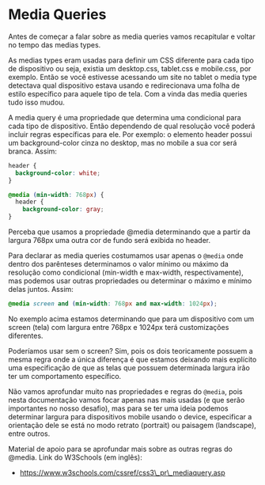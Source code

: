 # Media Queries

Antes de começar a falar sobre as media queries vamos recapitular e voltar no tempo das medias types.

As medias types eram usadas para definir um CSS diferente para cada tipo de dispositivo ou seja, existia um desktop.css, tablet.css e mobile.css, por exemplo. Então se você estivesse acessando um site no tablet o media type detectava qual dispositivo estava usando e redirecionava uma folha de estilo específico para aquele tipo de tela. Com a vinda das media queries tudo isso mudou.

A media query é uma propriedade que determina uma condicional para cada tipo de dispositivo. Então dependendo de qual resolução você poderá incluir regras específicas para ele. Por exemplo: o elemento header possui um background-color cinza no desktop, mas no mobile a sua cor será branca. Assim:

```css
header {
  background-color: white;
}

@media (min-width: 768px) {
  header {
    background-color: gray;
}
```

Perceba que usamos a propriedade @media determinando que a partir da largura 768px uma outra cor de fundo será exibida no header.

Para declarar as media queries costumamos usar apenas o `@media` onde dentro dos parênteses determinamos o valor mínimo ou máximo da resolução como condicional \(min-width e max-width, respectivamente\), mas podemos usar outras propriedades ou determinar o máximo e mínimo delas juntos. Assim:

```css
@media screen and (min-width: 768px and max-width: 1024px);
```

No exemplo acima estamos determinando que para um dispositivo com um screen \(tela\) com largura entre 768px e 1024px terá customizações diferentes.

Poderíamos usar sem o screen? Sim, pois os dois teoricamente possuem a mesma regra onde a única diferença é que estamos deixando mais explícito uma especificação de que as telas que possuem determinada largura irão ter um comportamento específico.

Não vamos aprofundar muito nas propriedades e regras do `@media`, pois nesta documentação vamos focar apenas nas mais usadas \(e que serão importantes no nosso desafio\), mas para se ter uma ideia podemos determinar largura para dispositivos mobile usando o device, especificar a orientação dele se está no modo retrato \(portrait\) ou paisagem \(landscape\), entre outros.


Material de apoio para se aprofundar mais sobre as outras regras do @media. Link do W3Schools \(em inglês\): 
- https://www.w3schools.com/cssref/css3\_pr\_mediaquery.asp

